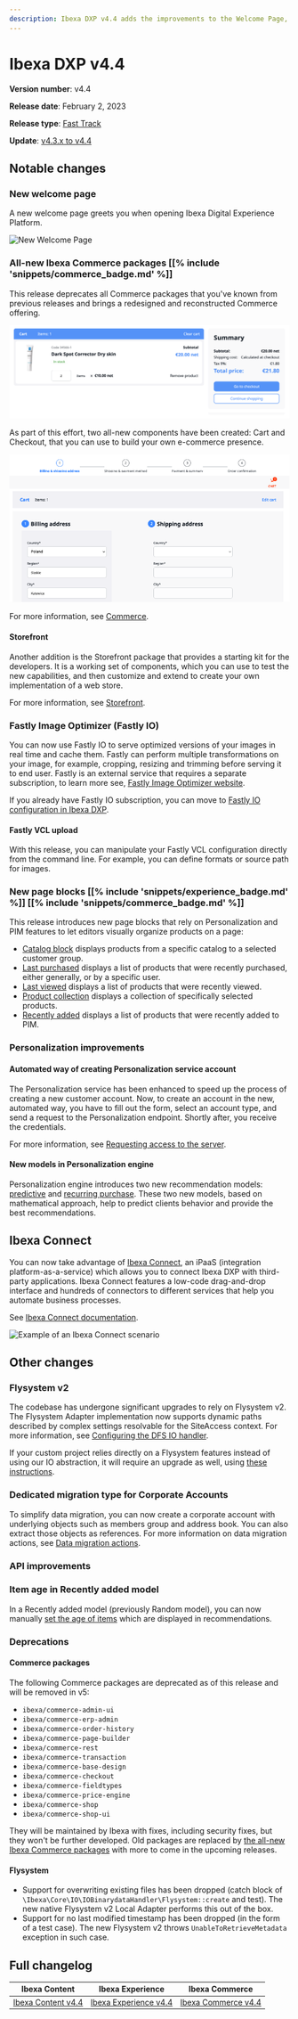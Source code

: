 ```yaml
---
description: Ibexa DXP v4.4 adds the improvements to the Welcome Page, All-new Ibexa Commerce packages and Fastly IO.
---
```


# Ibexa DXP v4.4

**Version number**: v4.4

**Release date**: February 2, 2023

**Release type**: [Fast Track](https://support.ibexa.co/Public/service-life)

**Update**: [v4.3.x to v4.4](https://doc.ibexa.co/en/4.4/update_and_migration/from_4.3/update_from_4.3/)

## Notable changes

### New welcome page

A new welcome page greets you when opening Ibexa Digital Experience Platform.

![New Welcome Page](4.4_welcome_page.png)

### All-new Ibexa Commerce packages [[% include 'snippets/commerce_badge.md' %]]

This release deprecates all Commerce packages that you've known from previous releases 
and brings a redesigned and reconstructed Commerce offering.

![The new cart view](img/4.4_new_cart.png "The new cart view")

As part of this effort, two all-new components have been created: Cart and Checkout, 
that you can use to build your own e-commerce presence. 

![The new checkout](img/4.4_new_checkout.png "The new checkout")

For more information, see [Commerce](https://doc.ibexa.co/en/4.4/commerce/commerce/).

#### Storefront

Another addition is the Storefront package that provides a starting kit 
for the developers.
It is a working set of components, which you can use to test the new capabilities, 
and then customize and extend to create your own implementation of a web store.

For more information, see [Storefront](https://doc.ibexa.co/en/4.4/commerce/storefront/storefront).

### Fastly Image Optimizer (Fastly IO)

You can now use Fastly IO to serve optimized versions of your images in real time and cache them.
Fastly can perform multiple transformations on your image,
for example, cropping, resizing and trimming before serving it to end user.
Fastly is an external service that requires a separate subscription,
to learn more see, [Fastly Image Optimizer website](https://docs.fastly.com/en/guides/about-fastly-image-optimizer).

If you already have Fastly IO subscription, you can move to [Fastly IO configuration in Ibexa DXP](https://doc.ibexa.co/en/4.4/content_management/images/fastly_io/).

#### Fastly VCL upload

With this release, you can manipulate your Fastly VCL configuration directly from the command line.
For example, you can define formats or source path for images.

### New page blocks [[% include 'snippets/experience_badge.md' %]] [[% include 'snippets/commerce_badge.md' %]]

This release introduces new page blocks that rely on Personalization and PIM features 
to let editors visually organize products on a page: 

- [Catalog block](https://doc.ibexa.co/projects/userguide/en/4.4/content_management/block_reference/#catalog-block) displays products from a specific catalog to a selected customer group.
- [Last purchased](https://doc.ibexa.co/projects/userguide/en/4.4/content_management/block_reference/#last-purchased-block) displays a list of products that were recently purchased, either generally, or by a specific user.
- [Last viewed](https://doc.ibexa.co/projects/userguide/en/4.4/content_management/block_reference/#last-viewed-block) displays a list of products that were recently viewed.
- [Product collection](https://doc.ibexa.co/projects/userguide/en/4.4/content_management/block_reference/#product-collection-block) displays a collection of specifically selected products.
- [Recently added](https://doc.ibexa.co/projects/userguide/en/4.4/content_management/block_reference/#recently-added-block) displays a list of products that were recently added to PIM.

### Personalization improvements

#### Automated way of creating Personalization service account

The Personalization service has been enhanced to speed up the process of creating a new customer account.
Now, to create an account in the new, automated way, you have to fill out the form, select an account type, and send a request to the Personalization endpoint.
Shortly after, you receive the credentials.

For more information, see [Requesting access to the server](https://doc.ibexa.co/projects/userguide/en/4.4/personalization/enable_personalization/#request-access-to-the-server).

#### New models in Personalization engine

Personalization engine introduces two new recommendation models: [predictive](https://doc.ibexa.co/projects/userguide/en/4.4/personalization/recommendation_models/#predictive) and [recurring purchase](https://doc.ibexa.co/projects/userguide/en/4.4/personalization/recommendation_models/#recurring-purchase). These two new models, based on mathematical approach, help to predict clients behavior and
provide the best recommendations.

## Ibexa Connect

You can now take advantage of [Ibexa Connect](https://www.ibexa.co/products/ibexa-connect),
an iPaaS (integration platform-as-a-service) which allows you to connect Ibexa DXP with third-party applications.
Ibexa Connect features a low-code drag-and-drop interface and hundreds of connectors to different services
that help you automate business processes.

See [Ibexa Connect documentation](https://doc.ibexa.co/projects/connect/en/latest/).

![Example of an Ibexa Connect scenario](4.4_connect_scenario_example.png)

## Other changes

### Flysystem v2

The codebase has undergone significant upgrades to rely on Flysystem v2.
The Flysystem Adapter implementation now supports dynamic paths
described by complex settings resolvable for the SiteAccess context.
For more information, see [Configuring the DFS IO handler](https://doc.ibexa.co/en/4.4/infrastructure_and_maintenance/clustering/clustering/#configuring-the-dfs-io-handler).

If your custom project relies directly on a Flysystem features instead of using our IO abstraction,
it will require an upgrade as well,
using [these instructions](https://flysystem.thephpleague.com/docs/upgrade-from-1.x/).

### Dedicated migration type for Corporate Accounts

To simplify data migration, you can now create a corporate account with underlying objects such as members group and address book.
You can also extract those objects as references. 
For more information on data migration actions, see [Data migration actions](https://doc.ibexa.co/en/4.4/content_management/data_migration/data_migration_actions/#data-migration-actions).

### API improvements

### Item age in Recently added model

In a Recently added model (previously Random model), you can now manually [set the age of items](https://doc.ibexa.co/projects/userguide/en/4.4/personalization/recommendation_models/#recently-added) which are displayed in recommendations.

### Deprecations

#### Commerce packages

The following Commerce packages are deprecated as of this release and will be removed in v5:

- `ibexa/commerce-admin-ui`
- `ibexa/commerce-erp-admin`
- `ibexa/commerce-order-history`
- `ibexa/commerce-page-builder`
- `ibexa/commerce-rest`
- `ibexa/commerce-transaction`
- `ibexa/commerce-base-design`
- `ibexa/commerce-checkout`
- `ibexa/commerce-fieldtypes`
- `ibexa/commerce-price-engine`
- `ibexa/commerce-shop`
- `ibexa/commerce-shop-ui`

They will be maintained by Ibexa with fixes, including security fixes, but they won't be further developed.
Old packages are replaced by [the all-new Ibexa Commerce packages](#all-new-ibexa-commerce-packages--include-snippetscommerce_badgemd-) with more
to come in the upcoming releases.

#### Flysystem

- Support for overwriting existing files has been dropped (catch block of `\Ibexa\Core\IO\IOBinarydataHandler\Flysystem::create` and test). The new native Flysystem v2 Local Adapter performs this out of the box.
- Support for no last modified timestamp has been dropped (in the form of a test case). The new Flysystem v2 throws `UnableToRetrieveMetadata` exception in such case.

## Full changelog

| Ibexa Content          | Ibexa Experience          | Ibexa Commerce          |
|------------------------|---------------------------|-------------------------|
| [Ibexa Content v4.4](https://github.com/ibexa/content/releases/tag/v4.4.0) | [Ibexa Experience v4.4](https://github.com/ibexa/experience/releases/tag/v4.4.0) | [Ibexa Commerce v4.4](https://github.com/ibexa/commerce/releases/tag/v4.4.0) |
